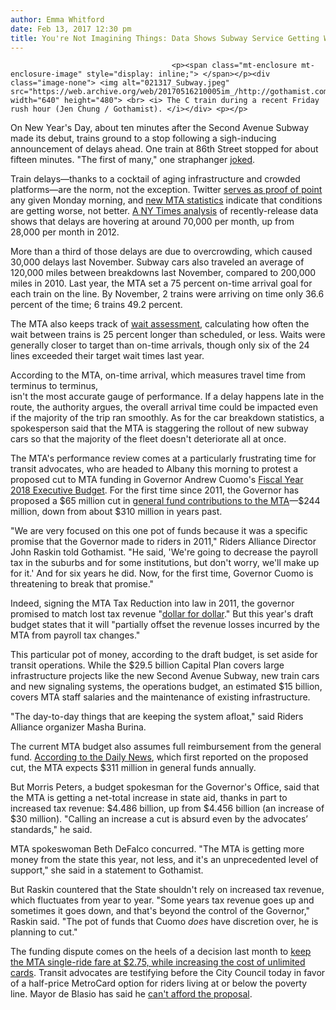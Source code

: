 ```yaml
---
author: Emma Whitford
date: Feb 13, 2017 12:30 pm
title: You're Not Imagining Things: Data Shows Subway Service Getting Worse
---
```


	
										<p><span class="mt-enclosure mt-enclosure-image" style="display: inline;"> </span></p><div class="image-none"> <img alt="021317_Subway.jpeg" src="https://web.archive.org/web/20170516210005im_/http://gothamist.com/attachments/nyc_ewhitford/021317_Subway.jpeg" width="640" height="480"> <br> <i> The C train during a recent Friday rush hour (Jen Chung / Gothamist). </i></div> <p></p>

<p>On New Year&apos;s Day, about ten minutes after the Second Avenue Subway made its debut, trains ground to a stop following a sigh-inducing announcement of delays ahead. One train at 86th Street stopped for about fifteen minutes. &quot;The first of many,&quot; one straphanger <a href="https://web.archive.org/web/20170516210005/http://gothamist.com/2017/01/02/second_ave_subway_photos.php#photo-1">joked</a>. </p>

<p>Train delays&#x2014;thanks to a cocktail of aging infrastructure and crowded platforms&#x2014;are the norm, not the exception. Twitter <a href="https://web.archive.org/web/20170516210005/http://gothamist.com/2017/01/19/the_story_of_the_l.php">serves as proof of point</a> any given Monday morning, and <a href="https://web.archive.org/web/20170516210005/http://web.mta.info/persdashboard/performance14.html">new MTA statistics</a> indicate that conditions are getting worse, not better. <a href="https://web.archive.org/web/20170516210005/https://www.nytimes.com/2017/02/12/nyregion/subway-complaints-straphangers-fuming.html?rref=collection%2Fsectioncollection%2Fnyregion&amp;_r=0">A NY Times analysis</a> of recently-release data shows that delays are hovering at around 70,000 per month, up from 28,000 per month in 2012. </p>

<p>More than a third of those delays are due to overcrowding, which caused 30,000 delays last November. Subway cars also traveled an average of 120,000 miles between breakdowns last November, compared to 200,000 miles in 2010. Last year, the MTA set a 75 percent on-time arrival goal for each train on the line. By November, 2 trains were arriving on time only 36.6 percent of the time; 6 trains 49.2 percent. </p>

<p>The MTA also keeps track of <a href="https://web.archive.org/web/20170516210005/http://web.mta.info/persdashboard/agencies/nyctsubway/392289_sub_indicator.htm">wait assessment</a>, calculating how often the wait between trains is 25 percent longer than scheduled, or less. Waits were generally closer to target than on-time arrivals, though only six of the 24 lines exceeded their target wait times last year. </p>

<p>According to the MTA, on-time arrival, which measures travel time from terminus to terminus,<br>
isn&apos;t the most accurate gauge of performance. If a delay happens late in the route, the authority argues, the overall arrival time could be impacted even if the majority of the trip ran smoothly. As for the car breakdown statistics, a spokesperson said that the MTA is staggering the rollout of new subway cars so that the majority of the fleet doesn&apos;t deteriorate all at once. </p>

<p>The MTA&apos;s performance review comes at a particularly frustrating time for transit advocates, who are headed to Albany this morning to protest a proposed cut to MTA funding in Governor Andrew Cuomo&apos;s <a href="https://web.archive.org/web/20170516210005/https://www.budget.ny.gov/pubs/executive/eBudget1718/fy1718littlebook/BriefingBook.pdf">Fiscal Year 2018 Executive Budget</a>. For the first time since 2011, the Governor has proposed a $65 million cut in <a href="https://web.archive.org/web/20170516210005/http://www.wnyc.org/story/283886-ny-governor-cuomo-signs-mta-tax-reduction-into-law/">general fund contributions to the MTA</a>&#x2014;$244 million, down from about $310 million in years past. </p>

<p>&quot;We are very focused on this one pot of funds because it was a specific promise that the Governor made to riders in 2011,&quot; Riders Alliance Director John Raskin told Gothamist. &quot;He said, &apos;We&apos;re going to decrease the payroll tax in the suburbs and for some institutions, but don&apos;t worry, we&apos;ll make up for it.&apos; And for six years he did. Now, for the first time, Governor Cuomo is threatening to break that promise.&quot; </p>

<p>Indeed, signing the MTA Tax Reduction into law in 2011, the governor promised to match lost tax revenue &quot;<a href="https://web.archive.org/web/20170516210005/http://www.wnyc.org/story/283886-ny-governor-cuomo-signs-mta-tax-reduction-into-law/">dollar for dollar</a>.&quot; But this year&apos;s draft budget states that it will &quot;partially offset the revenue losses incurred by the MTA from payroll tax changes.&quot; </p>

<p>This particular pot of money, according to the draft budget, is set aside for transit operations. While the $29.5 billion Capital Plan covers large infrastructure projects like the new Second Avenue Subway, new train cars and new signaling systems, the operations budget, an estimated $15 billion, covers MTA staff salaries and the maintenance of existing infrastructure. </p>

<p>&quot;The day-to-day things that are keeping the system afloat,&quot; said Riders Alliance organizer Masha Burina.</p>

<p>The current MTA budget also assumes full reimbursement from the general fund. <a href="https://web.archive.org/web/20170516210005/http://www.nydailynews.com/news/politics/cuomo-executive-budget-quietly-slashes-mta-funds-65m-article-1.2970610">According to the Daily News</a>, which first reported on the proposed cut, the MTA expects $311 million in general funds annually. </p>

<p>But Morris Peters, a budget spokesman for the Governor&apos;s Office, said that the MTA is getting a net-total increase in state aid, thanks in part to increased tax revenue: $4.486 billion, up from $4.456 billion (an increase of $30 million). &quot;Calling an increase a cut is absurd even by the advocates&#x2019; standards,&quot; he said. </p>

<p>MTA spokeswoman Beth DeFalco concurred. &quot;The MTA is getting more money from the state this year, not less, and it&apos;s an unprecedented level of support,&quot; she said in a statement to Gothamist. </p>

<p>But Raskin countered that the State shouldn&apos;t rely on increased tax revenue, which fluctuates from year to year. &quot;Some years tax revenue goes up and sometimes it goes down, and that&apos;s beyond the control of the Governor,&quot; Raskin said. &quot;The pot of funds that Cuomo <em>does</em> have discretion over, he is planning to cut.&quot; </p>

<p>The funding dispute comes on the heels of a decision last month to <a href="https://web.archive.org/web/20170516210005/http://gothamist.com/2017/01/25/metrocard_monthly_fare_2017.php">keep the MTA single-ride fare at $2.75, while increasing the cost of unlimited cards</a>. Transit advocates are testifying before the City Council today in favor of a half-price MetroCard option for riders living at or below the poverty line. Mayor de Blasio has said he <a href="https://web.archive.org/web/20170516210005/http://gothamist.com/2016/11/29/metrocard_reduced_fare.php">can&apos;t afford the proposal</a>. </p>					
										
									
				